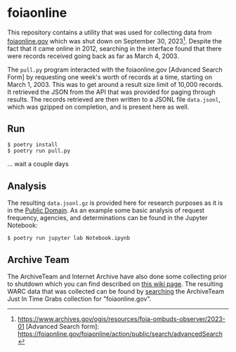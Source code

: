 # foiaonline

This repository contains a utility that was used for collecting data from [foiaonline.gov](https://foiaonline.gov) which was shut down on September 30, 2023[^1]. Despite the fact that it came online in 2012, searching in the interface found that there were records received going back as far as March 4, 2003.

The `pull.py` program interacted with the foiaonline.gov [Advanced Search Form] by requesting one week's worth of records at a time, starting on March 1, 2003. This was to get around a result size limit of 10,000 records. It retrieved the JSON from the API that was provided for paging through results. The records retrieved are then written to a JSONL file `data.jsonl`, which was gzipped on completion, and is present here as well.

## Run

```
$ poetry install
$ poetry run pull.py
```

... wait a couple days

## Analysis

The resulting `data.jsonl.gz` is provided here for research purposes as it is in the [Public Domain](https://en.wikipedia.org/wiki/Copyright_status_of_works_by_the_federal_government_of_the_United_States). As an example some basic analysis of request frequency, agencies, and determinations can be found in the Jupyter Notebook:

```
$ poetry run jupyter lab Notebook.ipynb
```

## Archive Team

The ArchiveTeam and Internet Archive have also done some collecting prior to shutdown which you can find described on [this wiki page](https://wiki.archiveteam.org/index.php/FOIAonline). The resulting WARC data that was collected can be found by [searching](https://archive.org/details/archiveteam-fire?query=foiaonline.gov) the ArchiveTeam Just In Time Grabs collection for "foiaonline.gov".

[^1]: https://www.archives.gov/ogis/resources/foia-ombuds-observer/2023-01
[Advanced Search form]: https://foiaonline.gov/foiaonline/action/public/search/advancedSearch
